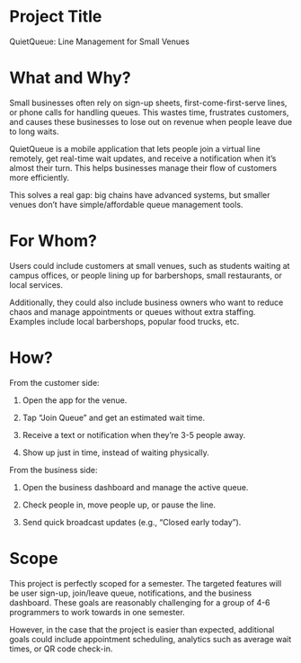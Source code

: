 # Project Title

QuietQueue: Line Management for Small Venues

# What and Why?

Small businesses often rely on sign-up sheets, first-come-first-serve lines, or phone calls for handling queues. This wastes time, frustrates customers, and causes these businesses to lose out on revenue when people leave due to long waits.

QuietQueue is a mobile application that lets people join a virtual line remotely, get real-time wait updates, and receive a notification when it’s almost their turn. This helps businesses manage their flow of customers more efficiently.

This solves a real gap: big chains have advanced systems, but smaller venues don’t have simple/affordable queue management tools.

# For Whom?

Users could include customers at small venues, such as students waiting at campus offices, or people lining up for barbershops, small restaurants, or local services.

Additionally, they could also include business owners who want to reduce chaos and manage appointments or queues without extra staffing. Examples include local barbershops, popular food trucks, etc.

# How?

From the customer side:

1. Open the app for the venue.

2. Tap “Join Queue” and get an estimated wait time.

3. Receive a text or notification when they’re 3-5 people away.

4. Show up just in time, instead of waiting physically.

From the business side:

1. Open the business dashboard and manage the active queue.

2. Check people in, move people up, or pause the line.

3. Send quick broadcast updates (e.g., “Closed early today”).

# Scope

This project is perfectly scoped for a semester. The targeted features will be user sign-up, join/leave queue, notifications, and the business dashboard. These goals are reasonably challenging for a group of 4-6 programmers to work towards in one semester.

However, in the case that the project is easier than expected, additional goals could include appointment scheduling, analytics such as average wait times, or QR code check-in.



